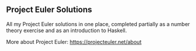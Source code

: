 ## Project Euler Solutions

All my Project Euler solutions in one place, completed partially as a number theory exercise and as an introduction to Haskell.

More about Project Euler: https://projecteuler.net/about